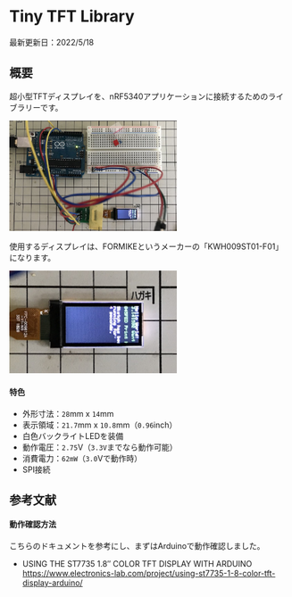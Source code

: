 # Tiny TFT Library

最新更新日：2022/5/18

## 概要

超小型TFTディスプレイを、nRF5340アプリケーションに接続するためのライブラリーです。

<img src="assets01/0001.jpg" width="300">

使用するディスプレイは、FORMIKEというメーカーの「KWH009ST01-F01」になります。

<img src="assets01/0002.jpg" width="300">

#### 特色
- 外形寸法：`28`mm x `14`mm
- 表示領域：`21.7`mm x `10.8`mm（`0.96`inch）
- 白色バックライトLEDを装備
- 動作電圧：`2.75`V（`3.3V`までなら動作可能）
- 消費電力：`62mW`（`3.0`Vで動作時）
- SPI接続

## 参考文献

#### 動作確認方法

こちらのドキュメントを参考にし、まずはArduinoで動作確認しました。

- USING THE ST7735 1.8″ COLOR TFT DISPLAY WITH ARDUINO<br>
https://www.electronics-lab.com/project/using-st7735-1-8-color-tft-display-arduino/
